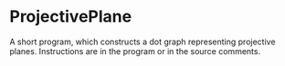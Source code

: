 ProjectivePlane
===============

A short program, which constructs a dot graph representing projective planes. Instructions are in the program or in the source comments. 
